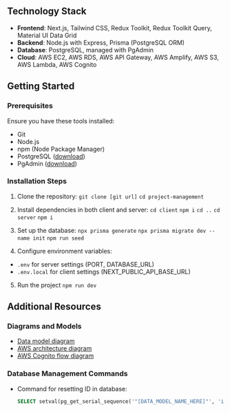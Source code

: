 
## Technology Stack

- **Frontend**: Next.js, Tailwind CSS, Redux Toolkit, Redux Toolkit Query, Material UI Data Grid
- **Backend**: Node.js with Express, Prisma (PostgreSQL ORM)
- **Database**: PostgreSQL, managed with PgAdmin
- **Cloud**: AWS EC2, AWS RDS, AWS API Gateway, AWS Amplify, AWS S3, AWS Lambda, AWS Cognito

## Getting Started

### Prerequisites

Ensure you have these tools installed:

- Git
- Node.js
- npm (Node Package Manager)
- PostgreSQL ([download](https://www.postgresql.org/download/))
- PgAdmin ([download](https://www.pgadmin.org/download/))

### Installation Steps

1. Clone the repository:
   `git clone [git url]`
   `cd project-management`

2. Install dependencies in both client and server:
   `cd client`
   `npm i`
   `cd ..`
   `cd server`
   `npm i`

3. Set up the database:
   `npx prisma generate`
   `npx prisma migrate dev --name init`
   `npm run seed`

4. Configure environment variables:

- `.env` for server settings (PORT, DATABASE_URL)
- `.env.local` for client settings (NEXT_PUBLIC_API_BASE_URL)

5. Run the project
   `npm run dev`

## Additional Resources

### Diagrams and Models

- [Data model diagram](https://lucid.app/lucidchart/877dec2c-db89-4f7b-9ce0-80ce88b6ee37/edit)
- [AWS architecture diagram](https://lucid.app/lucidchart/62c20695-d936-4ee7-9a53-ceef7aef8127/edit)
- [AWS Cognito flow diagram](https://lucid.app/lucidchart/9e17e28e-6fe5-41df-b04b-b378fa21eb8f/edit)

### Database Management Commands

- Command for resetting ID in database:
  ```sql
  SELECT setval(pg_get_serial_sequence('"[DATA_MODEL_NAME_HERE]"', 'id'), coalesce(max(id)+1, 1), false) FROM "[DATA_MODEL_NAME_HERE]";
  ```
